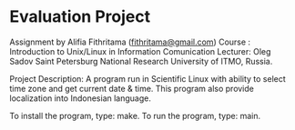 Evaluation Project
===================
Assignment by Alifia Fithritama (fithritama@gmail.com)
Course  : Introduction to Unix/Linux in Information Comunication
Lecturer: Oleg Sadov
Saint Petersburg National Research University of ITMO, Russia.

Project Description:
A program run in Scientific Linux with ability to select time zone and get current date & time.
This program also provide localization into Indonesian language.

To install the program, type: make. 
To run the program, type: main.
